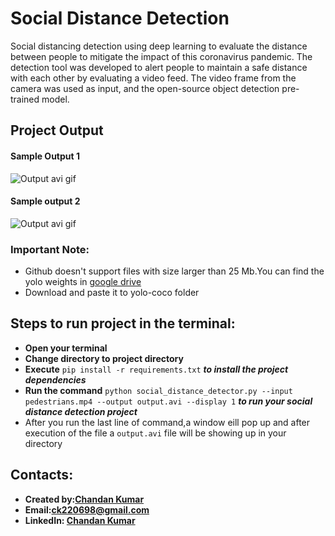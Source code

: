 # Social Distance Detection
Social distancing detection using deep learning to evaluate the distance between people to mitigate the impact of this coronavirus pandemic. The detection tool was developed to alert people to maintain a safe distance with each other by evaluating a video feed. The video frame from the camera was used as input, and the open-source object detection pre-trained model.

## Project Output
#### Sample Output 1
![Output avi gif](https://github.com/Chandan220698/Social-Distance-Detector/blob/main/sample_output_1.gif)
#### Sample output 2
![Output avi gif](https://github.com/Chandan220698/Social-Distance-Detector/blob/main/sample_output_2.gif)


### Important Note:
* Github doesn't support files with size larger than 25 Mb.You can find the yolo weights in [google drive](https://drive.google.com/file/d/1zZPnKXB0RKnVsgjzfehfjmb_AwGAnNl6/view?usp=sharing) 
* Download and paste it to yolo-coco folder

## Steps to run project in the terminal:
* **Open your terminal**
* **Change directory to project directory**
* **Execute** ` pip install -r requirements.txt ` ***to install the project dependencies***
* **Run the command** ` python social_distance_detector.py --input pedestrians.mp4 --output output.avi --display 1 ` ***to run your social distance detection project***
* After you run the last line of command,a window eill pop up and after execution of the file a `output.avi` file will be showing up in your directory

## Contacts:
* **Created by:[Chandan Kumar](https://github.com/Chandan220698)**
* **Email:[ck220698@gmail.com](ck220698@gmail.com)**
* **LinkedIn: [Chandan Kumar](https://www.linkedin.com/in/chandan-kumar-ck111/)**
